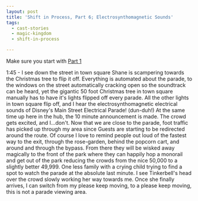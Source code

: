 ```yaml
---
layout: post
title: 'Shift in Process, Part 6; Electrosynthomagnetic Sounds'
tags:
  - cast-stories
  - magic-kingdom
  - shift-in-process

---
```


Make sure you start with <a href="../2011/01/29/shift-in-process-pt1/">Part 1</a>

1:45 - I see down the street in town square Shane is scampering towards the Christmas tree to flip it off. Everything is automated about the parade, to the windows on the street automatically cracking open so the soundtrack can be heard, yet the gigantic 50 foot Christmas tree in town square manually has to have it's lights flipped off every parade. All the other lights in town square flip off, and I hear the electrosynthomagnetic electrical sounds of Disney's Main Street Electrical Parade! (dun-duh!) At the same time up here in the hub, the 10 minute announcement is made. The crowd gets excited, and I...don't. Now that we are close to the parade, foot traffic has picked up through my area since Guests are starting to be redirected around the route. Of course I love to remind people out loud of the fastest way to the exit, through the rose-garden, behind the popcorn cart, and around and through the bypass. From there they will be wisked away magically to the front of the park where they can happily hop a monorail and get out of the park reducing the crowds from the nice 50,000 to a slightly better 49,999. One less family with a crying child trying to find a spot to watch the parade at the absolute last minute. I see Tinkerbell's head over the crowd slowly working her way towards me. Once she finally arrives, I can switch from my please keep moving, to a please keep moving, this is not a parade viewing area.
